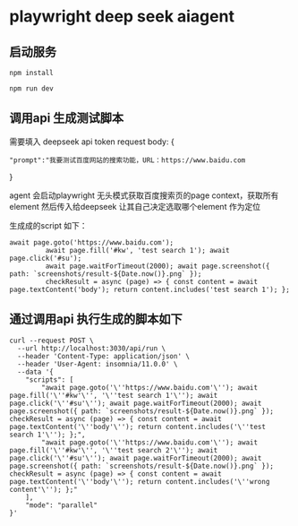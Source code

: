 # playwright  deep seek aiagent

## 启动服务
```
npm install

npm run dev
```

## 调用api 生成测试脚本

需要填入 deepseek api token
request body: {

    "prompt":"我要测试百度网站的搜索功能，URL：https://www.baidu.com
}

agent 会启动playwright 无头模式获取百度搜索页的page context，获取所有element 然后传入给deepseek 让其自己决定选取哪个element 作为定位


生成成的script 如下：
```
await page.goto('https://www.baidu.com');
         await page.fill('#kw', 'test search 1'); await page.click('#su'); 
         await page.waitForTimeout(2000); await page.screenshot({ path: `screenshots/result-${Date.now()}.png` }); 
         checkResult = async (page) => { const content = await page.textContent('body'); return content.includes('test search 1'); };
```
## 通过调用api 执行生成的脚本如下
```
curl --request POST \
  --url http://localhost:3030/api/run \
  --header 'Content-Type: application/json' \
  --header 'User-Agent: insomnia/11.0.0' \
  --data '{
    "scripts": [
        "await page.goto('\''https://www.baidu.com'\''); await page.fill('\''#kw'\'', '\''test search 1'\''); await page.click('\''#su'\''); await page.waitForTimeout(2000); await page.screenshot({ path: `screenshots/result-${Date.now()}.png` }); checkResult = async (page) => { const content = await page.textContent('\''body'\''); return content.includes('\''test search 1'\''); };",
        "await page.goto('\''https://www.baidu.com'\''); await page.fill('\''#kw'\'', '\''test search 2'\''); await page.click('\''#su'\''); await page.waitForTimeout(2000); await page.screenshot({ path: `screenshots/result-${Date.now()}.png` }); checkResult = async (page) => { const content = await page.textContent('\''body'\''); return content.includes('\''wrong content'\''); };"
    ],
    "mode": "parallel"
}'
```